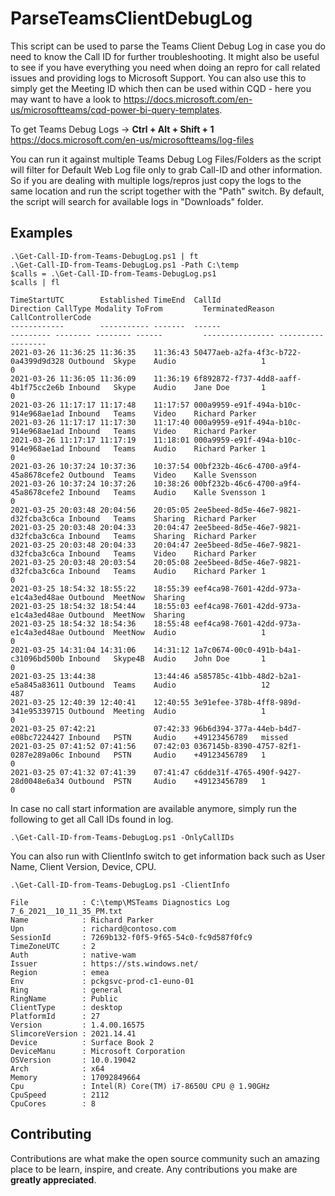 # ParseTeamsClientDebugLog

This script can be used to parse the Teams Client Debug Log in case you do need to know the Call ID for further troubleshooting. It might also be useful to see if you have everything you need when doing an repro for call related issues and providing logs to Microsoft Support. You can also use this to simply get the Meeting ID which then can be used within CQD - here you may want to have a look to https://docs.microsoft.com/en-us/microsoftteams/cqd-power-bi-query-templates.

To get Teams Debug Logs -> **Ctrl + Alt + Shift + 1**
https://docs.microsoft.com/en-us/microsoftteams/log-files

You can run it against multiple Teams Debug Log Files/Folders as the script will filter for Default Web Log file only to grab Call-ID and other information. So if you are dealing with multiple logs/repros just copy the logs to the same location and run the script together with the "Path" switch. By default, the script will search for available logs in "Downloads" folder.

## Examples

```
.\Get-Call-ID-from-Teams-DebugLog.ps1 | ft
.\Get-Call-ID-from-Teams-DebugLog.ps1 -Path C:\temp
$calls = .\Get-Call-ID-from-Teams-DebugLog.ps1
$calls | fl
```

```
TimeStartUTC        Established TimeEnd  CallId                               Direction CallType Modality ToFrom         TerminatedReason CallControllerCode
------------        ----------- -------  ------                               --------- -------- -------- ------         ---------------- ------------------
2021-03-26 11:36:25 11:36:35    11:36:43 50477aeb-a2fa-4f3c-b722-0a4399d9d328 Outbound  Skype    Audio                   1                0
2021-03-26 11:36:05 11:36:09    11:36:19 6f892872-f737-4dd8-aaff-4b1f75cc2e6b Inbound   Skype    Audio    Jane Doe    	 1                0
2021-03-26 11:17:17 11:17:48    11:17:57 000a9959-e91f-494a-b10c-914e968ae1ad Inbound   Teams    Video    Richard Parker
2021-03-26 11:17:17 11:17:30    11:17:40 000a9959-e91f-494a-b10c-914e968ae1ad Inbound   Teams    Video    Richard Parker
2021-03-26 11:17:17 11:17:19    11:18:01 000a9959-e91f-494a-b10c-914e968ae1ad Inbound   Teams    Audio    Richard Parker 1                0
2021-03-26 10:37:24 10:37:36    10:37:54 00bf232b-46c6-4700-a9f4-45a8678cefe2 Outbound  Teams    Video    Kalle Svensson
2021-03-26 10:37:24 10:37:26    10:38:26 00bf232b-46c6-4700-a9f4-45a8678cefe2 Inbound   Teams    Audio    Kalle Svensson 1                0
2021-03-25 20:03:48 20:04:56    20:05:05 2ee5beed-8d5e-46e7-9821-d32fcba3c6ca Inbound   Teams    Sharing  Richard Parker
2021-03-25 20:03:48 20:04:33    20:04:47 2ee5beed-8d5e-46e7-9821-d32fcba3c6ca Inbound   Teams    Sharing  Richard Parker
2021-03-25 20:03:48 20:04:33    20:04:47 2ee5beed-8d5e-46e7-9821-d32fcba3c6ca Inbound   Teams    Video    Richard Parker
2021-03-25 20:03:48 20:03:54    20:05:08 2ee5beed-8d5e-46e7-9821-d32fcba3c6ca Inbound   Teams    Audio    Richard Parker 1                0
2021-03-25 18:54:32 18:55:22    18:55:39 eef4ca98-7601-42dd-973a-e1c4a3ed48ae Outbound  MeetNow  Sharing
2021-03-25 18:54:32 18:54:44    18:55:03 eef4ca98-7601-42dd-973a-e1c4a3ed48ae Outbound  MeetNow  Sharing
2021-03-25 18:54:32 18:54:36    18:55:48 eef4ca98-7601-42dd-973a-e1c4a3ed48ae Outbound  MeetNow  Audio                   1                0
2021-03-25 14:31:04 14:31:06    14:31:12 1a7c0674-00c0-491b-b4a1-c31096bd500b Inbound   Skype4B  Audio    John Doe       1                0
2021-03-25 13:44:38             13:44:46 a585785c-41bb-48d2-b2a1-e5a845a83611 Outbound  Teams    Audio                   12               487
2021-03-25 12:40:39 12:40:41    12:40:55 3e91efee-378b-4ff8-989d-341e95339715 Outbound  Meeting  Audio                   1                0
2021-03-25 07:42:21             07:42:33 96b6d394-377a-44eb-b4d7-e08bc7224427 Inbound   PSTN     Audio    +49123456789   missed
2021-03-25 07:41:52 07:41:56    07:42:03 0367145b-8390-4757-82f1-0287e289a06c Inbound   PSTN     Audio    +49123456789   1                0
2021-03-25 07:41:32 07:41:39    07:41:47 c6dde31f-4765-490f-9427-28d0048e6a34 Outbound  PSTN     Audio    +49123456789   1                0
```

In case no call start information are available anymore, simply run the following to get all Call IDs found in log.
```
.\Get-Call-ID-from-Teams-DebugLog.ps1 -OnlyCallIDs
```

You can also run with ClientInfo switch to get information back such as User Name, Client Version, Device, CPU.
```
.\Get-Call-ID-from-Teams-DebugLog.ps1 -ClientInfo
```

```
File            : C:\temp\MSTeams Diagnostics Log 7_6_2021__10_11_35_PM.txt
Name            : Richard Parker
Upn             : richard@contoso.com
SessionId       : 7269b132-f0f5-9f65-54c0-fc9d587f0fc9
TimeZoneUTC     : 2
Auth            : native-wam
Issuer          : https://sts.windows.net/
Region          : emea
Env             : pckgsvc-prod-c1-euno-01
Ring            : general
RingName        : Public
ClientType      : desktop
PlatformId      : 27
Version         : 1.4.00.16575
SlimcoreVersion : 2021.14.41
Device          : Surface Book 2
DeviceManu      : Microsoft Corporation
OSVersion       : 10.0.19042
Arch            : x64
Memory          : 17092849664
Cpu             : Intel(R) Core(TM) i7-8650U CPU @ 1.90GHz
CpuSpeed        : 2112
CpuCores        : 8
```

## Contributing

Contributions are what make the open source community such an amazing place to be learn, inspire, and create. Any contributions you make are **greatly appreciated**.
